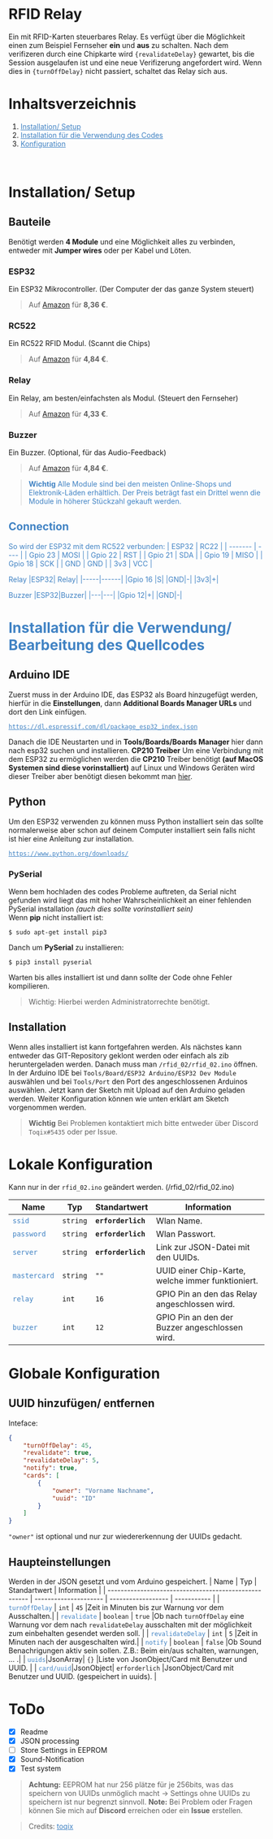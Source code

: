 # RFID Relay

Ein mit RFID-Karten steuerbares Relay. Es verfügt über die Möglichkeit einen zum Beispiel Fernseher **ein** und **aus** zu schalten. Nach dem verifizeren durch eine Chipkarte wird `{revalidateDelay}` gewartet, bis die Session ausgelaufen ist und eine neue Verifizerung angefordert wird. Wenn dies in `{turnOffDelay}` nicht passiert, schaltet das Relay sich aus.

# Inhaltsverzeichnis

1. <a href="#setup" style="color: #4183c4;">Installation/ Setup</a>
2. <a href="#setup2" style="color: #4183c4;">Installation für die Verwendung des Codes</a>
3. <a href="#config" style="color: #4183c4;">Konfiguration</a>

<br>

# Installation/ Setup<a name="setup"></a>

## Bauteile
Benötigt werden **4 Module** und eine Möglichkeit alles zu verbinden, entweder mit **Jumper wires** oder per Kabel und Löten. 

### ESP32
Ein ESP32 Mikrocontroller. (Der Computer der das ganze System steuert)
> Auf <a href="https://www.amazon.de/dp/B071P98VTG/ref=twister_B07Z6CSD9K?_encoding=UTF8&psc=1">Amazon</a> für **8,36 €**. 
### RC522
Ein RC522 RFID Modul. (Scannt die Chips)
> Auf <a href="https://www.amazon.de/AZDelivery-Reader-Arduino-Raspberry-gratis/dp/B01M28JAAZ/ref=sr_1_1_sspa?dchild=1&keywords=rc522&qid=1618571460&sr=8-1-spons&psc=1&smid=A1X7QLRQH87QA3&spLa=ZW5jcnlwdGVkUXVhbGlmaWVyPUEyVjBRQkNQMUdFUlEyJmVuY3J5cHRlZElkPUEwMjQ0MjgyVElJOUxOOUVWWTZBJmVuY3J5cHRlZEFkSWQ9QTAzNjIyNzgxT0dMVTEzNDhGTE5WJndpZGdldE5hbWU9c3BfYXRmJmFjdGlvbj1jbGlja1JlZGlyZWN0JmRvTm90TG9nQ2xpY2s9dHJ1ZQ==">Amazon</a> für **4,84 €**. 

### Relay
Ein Relay, am besten/einfachsten als Modul. (Steuert den Fernseher)
> Auf <a href="https://www.amazon.de/AZDelivery-1-Relais-High-Level-Trigger-Arduino-inklusive/dp/B07TYG14N6/ref=sr_1_7_sspa?__mk_de_DE=ÅMÅŽÕÑ&dchild=1&keywords=Relay+Module&qid=1618571881&sr=8-7-spons&psc=1&smid=A1X7QLRQH87QA3&spLa=ZW5jcnlwdGVkUXVhbGlmaWVyPUEyMlY4QVgwS0pYT05VJmVuY3J5cHRlZElkPUEwNDU3MzgyM1RSQzNBV0daSTVYSSZlbmNyeXB0ZWRBZElkPUEwMzgzNDk0M0pXMThFVU5HUTRZViZ3aWRnZXROYW1lPXNwX210ZiZhY3Rpb249Y2xpY2tSZWRpcmVjdCZkb05vdExvZ0NsaWNrPXRydWU=">Amazon</a> für **4,33 €**.

### Buzzer
Ein Buzzer. (Optional, für das Audio-Feedback)
> Auf <a href="https://www.amazon.de/AZDelivery-KY-006-Passives-Buzzer-Arduino/dp/B089QHLRSG/ref=sr_1_3_sspa?__mk_de_DE=ÅMÅŽÕÑ&dchild=1&keywords=Buzzer&qid=1618572043&sr=8-3-spons&smid=A1X7QLRQH87QA3&spLa=ZW5jcnlwdGVkUXVhbGlmaWVyPUEyT05TWExRTDZRVFBPJmVuY3J5cHRlZElkPUEwOTIyNzczMjVGODJLMVVURTQ5SiZlbmNyeXB0ZWRBZElkPUEwOTQ3NzMwMUdEUjBUSEdLSFNSWCZ3aWRnZXROYW1lPXNwX2F0ZiZhY3Rpb249Y2xpY2tSZWRpcmVjdCZkb05vdExvZ0NsaWNrPXRydWU&th=1">Amazon</a> für **4,84 €**.

> <a style=" color: #4183c4;">**Wichtig** Alle Module sind bei den meisten Online-Shops und Elektronik-Läden erhältlich. Der Preis beträgt fast ein Drittel wenn die Module in höherer Stückzahl gekauft werden.

## Connection

So wird der ESP32 mit dem RC522 verbunden:
| ESP32   | RC22 |
| ------- | ---- |
| Gpio 23 | MOSI |
| Gpio 22 | RST  |
| Gpio 21 | SDA  |
| Gpio 19 | MISO |
| Gpio 18 | SCK  |
| GND     | GND  |
| 3v3     | VCC  |

Relay
|ESP32| Relay|
|-----|------|
|Gpio 16 |S|
|GND|-|
|3v3|+|

Buzzer
|ESP32|Buzzer|
|---|---|
|Gpio 12|+|
|GND|-|

# Installation für die Verwendung/ Bearbeitung des Quellcodes<a name="setup2"></a>

## Arduino IDE

Zuerst muss in der Arduino IDE, das ESP32 als Board hinzugefügt werden, hierfür in die **Einstellungen**, dann **Additional Boards Manager URLs** und dort den Link einfügen.

<pre>
<code><a href="https://dl.espressif.com/dl/package_esp32_index.json" style="color: #4183c4">https://dl.espressif.com/dl/package_esp32_index.json</a></code>
</pre>

Danach die IDE Neustarten und in **Tools/Boards/Boards Manager** hier dann nach esp32 suchen und installieren.
**CP210 Treiber**
Um eine Verbindung mit dem ESP32 zu ermöglichen werden die **CP210** Treiber benötigt **(auf MacOS Systemen sind diese vorinstalliert)** auf Linux und Windows Geräten wird dieser Treiber aber benötigt diesen bekommt man <a href="https://www.silabs.com/products/development-tools/software/usb-to-uart-bridge-vcp-drivers">hier</a>.

## Python

Um den ESP32 verwenden zu können muss Python installiert sein das sollte normalerweise aber schon auf deinem Computer installiert sein falls nicht ist hier eine Anleitung zur installation.

<pre>
<code><a href="https://www.python.org/downloads/" style="color: #4183c4">https://www.python.org/downloads/</a></code>
</pre>

### PySerial

Wenn bem hochladen des codes Probleme auftreten, da Serial nicht gefunden wird liegt das mit hoher Wahrscheinlichkeit an einer fehlenden PySerial installation <em>(auch dies sollte vorinstalliert sein)</em><br>
Wenn **pip** nicht installiert ist:

```console
$ sudo apt-get install pip3
```

Danch um **PySerial** zu installieren:

```console
$ pip3 install pyserial
```

Warten bis alles installiert ist und dann sollte der Code ohne Fehler kompilieren.

> Wichtig: Hierbei werden Administratorrechte benötigt.

## Installation
Wenn alles installiert ist kann fortgefahren werden. Als nächstes kann entweder das GIT-Repository geklont werden oder einfach als zib heruntergeladen werden. Danach muss man `/rfid_02/rfid_02.ino` öffnen. In der Arduino IDE bei `Tools/Board/ESP32 Arduino/ESP32 Dev Module` auswählen und bei `Tools/Port` den Port des angeschlossenen Arduinos auswählen. Jetzt kann der Sketch mit Upload auf den Arduino geladen werden. Weiter Konfiguration können wie unten erklärt am Sketch vorgenommen werden.

> **Wichtig** Bei Problemen kontaktiert mich bitte entweder über Discord `Toqix#5435` oder per Issue.

# Lokale Konfiguration<a name="config"></a>

Kann nur in der `rfid_02.ino` geändert werden. (/rfid_02/rfid_02.ino)

| Name                                             | Typ                    | Standartwert                                | Information |
| ------------------------------------------------ | ---------------------- | ------------------------------------------- | ----------- |
| <code style=" color: #4183c4;">ssid</code>       | <code >string</code>   | <code ><strong>erforderlich</strong></code> |Wlan Name.|
| <code style=" color: #4183c4;">password</code>   | <code >string</code>   | <code ><strong>erforderlich</strong></code> |Wlan Passwort.|
| <code style=" color: #4183c4;">server</code>     | <code >string</code>   | <code ><strong>erforderlich</strong></code> | Link zur JSON-Datei mit den UUIDs.|
| <code style=" color: #4183c4;">mastercard</code> | <code >string</code> | <code >""</code>                          |UUID einer Chip-Karte, welche immer funktioniert.|
| <code style=" color: #4183c4;">relay</code>   | <code >int</code> | <code >16</code> |GPIO Pin an den das Relay angeschlossen wird.|
| <code style=" color: #4183c4;">buzzer</cod>   | <code >int</code> | <code >12</code> |GPIO Pin an den der Buzzer angeschlossen wird.|



# Globale Konfiguration

## UUID hinzufügen/ entfernen

Inteface:

```json
{
    "turnOffDelay": 45,
    "revalidate": true,
    "revalidateDelay": 5,
    "notify": true,
    "cards": [
        {
            "owner": "Vorname Nachname",
            "uuid": "ID"
        }
    ]
}
```

`"owner"` ist optional und nur zur wiedererkennung der UUIDs gedacht.

## Haupteinstellungen
Werden in der JSON gesetzt und vom Arduino gespeichert.
| Name                                                  | Typ                   | Standartwert       | Information |
| ----------------------------------------------------- | --------------------- | ------------------ | ----------- |
| <code style=" color: #4183c4;">turnOffDelay</code>           | <code >int</code>     | <code >45</code>   |Zeit in Minuten bis zur Warnung vor dem Ausschalten.|
| <code style=" color: #4183c4;">revalidate</code>      | <code >boolean</code> | <code >true</code> |Ob nach `turnOffDelay` eine Warnung vor dem nach `revalidateDelay` ausschalten mit der möglichkeit zum einbehalten gesendet werden soll. |
| <code style=" color: #4183c4;">revalidateDelay</code> | <code >int</code>     | <code >5</code>   |Zeit in Minuten nach der ausgeschalten wird.|
| <code style=" color: #4183c4;">notify</code>      | <code >boolean</code>  | <code >false</code>                         |Ob Sound Benachrigungen aktiv sein sollen. Z.B.: Beim ein/aus schalten, warnungen, ... .|
| <code style=" color: #4183c4;">uuids</code>|JsonArray| <code >{}</code> |Liste von JsonObject/Card mit Benutzer und UUID. |
| <code style=" color: #4183c4;">card/uuid</code>|JsonObject| <code >erforderlich</code> |JsonObject/Card mit Benutzer und UUID. (gespeichert in uuids). |

# ToDo
- [x] Readme
- [x] JSON processing
- [ ] Store Settings in EEPROM
- [x] Sound-Notification
- [x] Test system

> **Achtung:** EEPROM hat nur 256 plätze für je 256bits, was das speichern von UUIDs unmöglich macht  -> Settings ohne UUIDs zu speichern ist nur begrenzt sinnvoll.
> **Note:** Bei Problem oder Fragen können Sie mich auf **Discord** erreichen oder ein **Issue** erstellen.

> Credits: <a href="https://github.com/toqix" style="color: #4183c4;">toqix</a>
